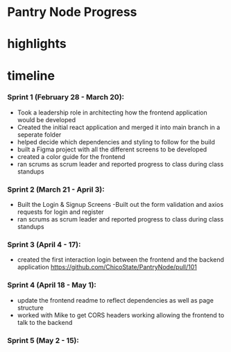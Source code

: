 # Pantry Node Progress 
# highlights 


# timeline 
### Sprint 1 (February 28 - March 20):
- Took a leadership role in architecting how the frontend application would be developed
- Created the initial react application and merged it into main branch in a seperate folder
- helped decide which dependencies and styling to follow for the build 
- built a Figma project with all the different screens to be developed 
- created a color guide for the frontend 
- ran scrums as scrum leader and reported progress to class during class standups
### Sprint 2 (March 21 - April 3):
- Built the Login & Signup Screens
-Built out the form validation and axios requests for login and register 
- ran scrums as scrum leader and reported progress to class during class standups
### Sprint 3 (April 4 - 17):
- created the first interaction login between the frontend and the backend application https://github.com/ChicoState/PantryNode/pull/101
### Sprint 4 (April 18 - May 1):
- update the frontend readme to reflect dependencies as well as page structure 
- worked with Mike to get CORS headers working allowing the frontend to talk to the backend 
### Sprint 5 (May 2 - 15):





